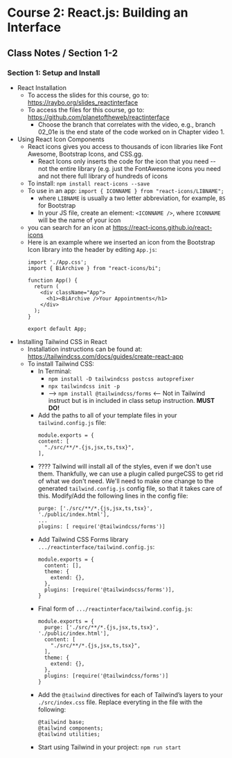 # Course 2: React.js: Building an Interface
## Class Notes / Section 1-2

### Section 1: Setup and Install
- React Installation
  - To access the slides for this course, go to: <https://raybo.org/slides_reactinterface>
  - To access the files for this course, go to: <https://github.com/planetoftheweb/reactinterface>
    - Choose the branch that correlates with the video, e.g., branch 02_01e is the end state of the code worked on in Chapter video 1.
- Using React Icon Components
  - React icons gives you access to thousands of icon libraries like Font Awesome, Bootstrap Icons, and CSS.gg.
    - React Icons only inserts the code for the icon that you need -- not the entire library (e.g. just the FontAwesome icons you need and not there full library of hundreds of icons
  - To install: `npm install react-icons --save`
  - To use in an app: `import { ICONNAME } from "react-icons/LIBNAME";`
    - where `LIBNAME` is usually a two letter abbreviation, for example, `BS` for Bootstrap
    - In your JS file, create an element: `<ICONNAME />`, where `ICONNAME` will be the name of your icon
  - you can search for an icon at <https://react-icons.github.io/react-icons>
  - Here is an example where we inserted an icon from the Bootstrap Icon library into the header by editing `App.js`:
    ```
    import './App.css';
    import { BiArchive } from "react-icons/bi";

    function App() {
      return (
        <div className="App">
          <h1><BiArchive />Your Appointments</h1>
        </div>
      );
    }

    export default App;
    ```
- Installing Tailwind CSS in React
  - Installation instructions can be found at: <https://tailwindcss.com/docs/guides/create-react-app>
  - To install Tailwind CSS:
    - In Terminal:
      - `npm install -D tailwindcss postcss autoprefixer`
      - `npx tailwindcss init -p`
      - --> `npm install @tailwindcss/forms` <-- Not in Tailwind instruct but is in included in class setup instruction. __MUST DO!__
    - Add the paths to all of your template files in your `tailwind.config.js` file:
      ```
      module.exports = {
      content: [
        "./src/**/*.{js,jsx,ts,tsx}",
      ],
      ```
    - ???? Tailwind will install all of the styles, even if we don't use them. Thankfully, we can use a plugin called purgeCSS to get rid of what we don't need. We'll need to make one change to the generated `tailwind.config.js` config file, so that it takes care of this. Modify/Add the following lines in the config file:
      ```
      purge: ['./src/**/*.{js,jsx,ts,tsx}', './public/index.html'],
      ...
      plugins: [ require('@tailwindcss/forms')]
      ```
    - Add Tailwind CSS Forms library `.../reactinterface/tailwind.config.js`:
      ```
      module.exports = {
        content: [],
        theme: {
          extend: {},
        },
        plugins: [require('@tailwindscss/forms')],
      }
      ```
    - Final form of `.../reactinterface/tailwind.config.js`:
      ```
      module.exports = {
        purge: ['./src/**/*.{js,jsx,ts,tsx}', './public/index.html'],
        content: [
          "./src/**/*.{js,jsx,ts,tsx}",
        ],
        theme: {
          extend: {},
        },
        plugins: [require('@tailwindcss/forms')]
      }
      ```
    - Add the `@tailwind` directives for each of Tailwind’s layers to your `./src/index.css` file. Replace everyting in the file with the following:
      ```
      @tailwind base;
      @tailwind components;
      @tailwind utilities;
      ```
    - Start using Tailwind in your project: `npm run start`
